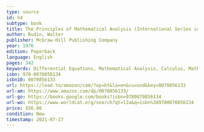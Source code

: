 ```yaml
---
type: source
id: S4
subtype: book
title: The Principles of Mathematical Analysis (International Series in Pure & Applied Mathematics)
author: Rudin, Walter
publisher: McGraw-Hill Publishing Company
year: 1976
edition: Paperback
language: English
pages: 342
keywords: Differential Equations, Mathematical Analysis, Calculus, Mathematics
isbn: 978-0070856134
isbn10: 0070856133
url: https://lead.to/amazon/com/?op=bt&la=en&cu=usd&key=0070856133
url-am: https://www.amazon.com/dp/0070856133/
url-go: https://books.google.com/books?isbn=9780070856134
url-wo: https://www.worldcat.org/search?qt=l2a&q=isbn%3A9780070856134
price: $56.00
condition: New
timestamp: 2021-07-17
---
```

